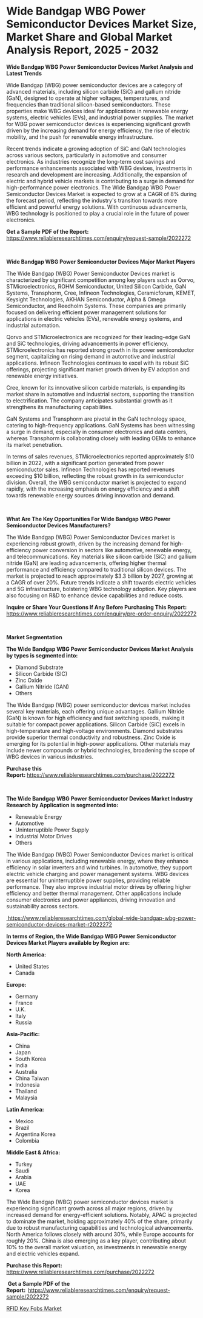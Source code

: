 <p><h1>Wide Bandgap WBG Power Semiconductor Devices Market Size, Market Share and Global Market Analysis Report, 2025 - 2032</h1></p><p><strong>Wide Bandgap WBG Power Semiconductor Devices Market Analysis and Latest Trends</strong></p>
<p><p>Wide Bandgap (WBG) power semiconductor devices are a category of advanced materials, including silicon carbide (SiC) and gallium nitride (GaN), designed to operate at higher voltages, temperatures, and frequencies than traditional silicon-based semiconductors. These properties make WBG devices ideal for applications in renewable energy systems, electric vehicles (EVs), and industrial power supplies. The market for WBG power semiconductor devices is experiencing significant growth driven by the increasing demand for energy efficiency, the rise of electric mobility, and the push for renewable energy infrastructure.</p><p>Recent trends indicate a growing adoption of SiC and GaN technologies across various sectors, particularly in automotive and consumer electronics. As industries recognize the long-term cost savings and performance enhancements associated with WBG devices, investments in research and development are increasing. Additionally, the expansion of electric and hybrid vehicle markets is contributing to a surge in demand for high-performance power electronics. The Wide Bandgap WBG Power Semiconductor Devices Market is expected to grow at a CAGR of 8% during the forecast period, reflecting the industry's transition towards more efficient and powerful energy solutions. With continuous advancements, WBG technology is positioned to play a crucial role in the future of power electronics.</p></p>
<p><strong>Get a Sample PDF of the Report:&nbsp;</strong> <a href="https://www.reliableresearchtimes.com/enquiry/request-sample/2022272?utm_campaign=3554&utm_medium=2&utm_source=Github&utm_content=ia&utm_term=29032025&utm_id=wide-bandgap-wbg-power-semiconductor-devices">https://www.reliableresearchtimes.com/enquiry/request-sample/2022272</a></p>
<p>&nbsp;</p>
<p><strong>Wide Bandgap WBG Power Semiconductor Devices Major Market Players</strong></p>
<p><p>The Wide Bandgap (WBG) Power Semiconductor Devices market is characterized by significant competition among key players such as Qorvo, STMicroelectronics, ROHM Semiconductor, United Silicon Carbide, GaN Systems, Transphorm, Cree, Infineon Technologies, Ceramicforum, KEMET, Keysight Technologies, AKHAN Semiconductor, Alpha & Omega Semiconductor, and Reedholm Systems. These companies are primarily focused on delivering efficient power management solutions for applications in electric vehicles (EVs), renewable energy systems, and industrial automation.</p><p>Qorvo and STMicroelectronics are recognized for their leading-edge GaN and SiC technologies, driving advancements in power efficiency. STMicroelectronics has reported strong growth in its power semiconductor segment, capitalizing on rising demand in automotive and industrial applications. Infineon Technologies continues to excel with its robust SiC offerings, projecting significant market growth driven by EV adoption and renewable energy initiatives. </p><p>Cree, known for its innovative silicon carbide materials, is expanding its market share in automotive and industrial sectors, supporting the transition to electrification. The company anticipates substantial growth as it strengthens its manufacturing capabilities. </p><p>GaN Systems and Transphorm are pivotal in the GaN technology space, catering to high-frequency applications. GaN Systems has been witnessing a surge in demand, especially in consumer electronics and data centers, whereas Transphorm is collaborating closely with leading OEMs to enhance its market penetration.</p><p>In terms of sales revenues, STMicroelectronics reported approximately $10 billion in 2022, with a significant portion generated from power semiconductor sales. Infineon Technologies has reported revenues exceeding $10 billion, reflecting the robust growth in its semiconductor division. Overall, the WBG semiconductor market is projected to expand rapidly, with the increasing emphasis on energy efficiency and a shift towards renewable energy sources driving innovation and demand.</p></p>
<p>&nbsp;</p>
<p><strong>What Are The Key Opportunities For Wide Bandgap WBG Power Semiconductor Devices Manufacturers?</strong></p>
<p><p>The Wide Bandgap (WBG) Power Semiconductor Devices market is experiencing robust growth, driven by the increasing demand for high-efficiency power conversion in sectors like automotive, renewable energy, and telecommunications. Key materials like silicon carbide (SiC) and gallium nitride (GaN) are leading advancements, offering higher thermal performance and efficiency compared to traditional silicon devices. The market is projected to reach approximately $3.3 billion by 2027, growing at a CAGR of over 20%. Future trends indicate a shift towards electric vehicles and 5G infrastructure, bolstering WBG technology adoption. Key players are also focusing on R&D to enhance device capabilities and reduce costs.</p></p>
<p><strong>Inquire or Share Your Questions If Any Before Purchasing This Report:</strong> <a href="https://www.reliableresearchtimes.com/enquiry/pre-order-enquiry/2022272?utm_campaign=3554&utm_medium=2&utm_source=Github&utm_content=ia&utm_term=29032025&utm_id=wide-bandgap-wbg-power-semiconductor-devices">https://www.reliableresearchtimes.com/enquiry/pre-order-enquiry/2022272</a></p>
<p>&nbsp;</p>
<p><strong>Market Segmentation</strong></p>
<p><strong>The Wide Bandgap WBG Power Semiconductor Devices Market Analysis by types is segmented into:</strong></p>
<p><ul><li>Diamond Substrate</li><li>Silicon Carbide (SIC)</li><li>Zinc Oxide</li><li>Gallium Nitride (GAN)</li><li>Others</li></ul></p>
<p><p>The Wide Bandgap (WBG) power semiconductor devices market includes several key materials, each offering unique advantages. Gallium Nitride (GaN) is known for high efficiency and fast switching speeds, making it suitable for compact power applications. Silicon Carbide (SiC) excels in high-temperature and high-voltage environments. Diamond substrates provide superior thermal conductivity and robustness. Zinc Oxide is emerging for its potential in high-power applications. Other materials may include newer compounds or hybrid technologies, broadening the scope of WBG devices in various industries.</p></p>
<p><strong>Purchase this Report:&nbsp;</strong><a href="https://www.reliableresearchtimes.com/purchase/2022272?utm_campaign=3554&utm_medium=2&utm_source=Github&utm_content=ia&utm_term=29032025&utm_id=wide-bandgap-wbg-power-semiconductor-devices">https://www.reliableresearchtimes.com/purchase/2022272</a></p>
<p>&nbsp;</p>
<p><strong>The Wide Bandgap WBG Power Semiconductor Devices Market Industry Research by Application is segmented into:</strong></p>
<p><ul><li>Renewable Energy</li><li>Automotive</li><li>Uninterruptible Power Supply</li><li>Industrial Motor Drives</li><li>Others</li></ul></p>
<p><p>The Wide Bandgap (WBG) Power Semiconductor Devices market is critical in various applications, including renewable energy, where they enhance efficiency in solar inverters and wind turbines. In automotive, they support electric vehicle charging and power management systems. WBG devices are essential for uninterruptible power supplies, providing reliable performance. They also improve industrial motor drives by offering higher efficiency and better thermal management. Other applications include consumer electronics and power appliances, driving innovation and sustainability across sectors.</p></p>
<p><a href="https://www.reliableresearchtimes.com/global-wide-bandgap-wbg-power-semiconductor-devices-market-r2022272?utm_campaign=3554&utm_medium=2&utm_source=Github&utm_content=ia&utm_term=29032025&utm_id=wide-bandgap-wbg-power-semiconductor-devices">&nbsp;https://www.reliableresearchtimes.com/global-wide-bandgap-wbg-power-semiconductor-devices-market-r2022272</a></p>
<p><strong>In terms of Region, the Wide Bandgap WBG Power Semiconductor Devices Market Players available by Region are:</strong></p>
<p>
    <p> <strong> North America: </strong>
        <ul>
            <li>United States</li>
            <li>Canada</li>
        </ul>
        </p> 
    <p> <strong> Europe: </strong>
        <ul>
            <li>Germany</li>
            <li>France</li>
            <li>U.K.</li>
            <li>Italy</li>
            <li>Russia</li>
        </ul>
        </p> 
    <p> <strong> Asia-Pacific: </strong>
        <ul>
            <li>China</li>
            <li>Japan</li>
            <li>South Korea</li>
            <li>India</li>
            <li>Australia</li>
            <li>China Taiwan</li>
            <li>Indonesia</li>
            <li>Thailand</li>
            <li>Malaysia</li>
        </ul>
        </p> 
    <p> <strong> Latin America: </strong>
        <ul>
            <li>Mexico</li>
            <li>Brazil</li>
            <li>Argentina Korea</li>
            <li>Colombia</li>
        </ul>
        </p> 
    <p> <strong> Middle East & Africa: </strong>
        <ul>
            <li>Turkey</li>
            <li>Saudi</li>
            <li>Arabia</li>
            <li>UAE</li>
            <li>Korea</li>
        </ul>
    </p>
    </p>
<p><p>The Wide Bandgap (WBG) power semiconductor devices market is experiencing significant growth across all major regions, driven by increased demand for energy-efficient solutions. Notably, APAC is projected to dominate the market, holding approximately 40% of the share, primarily due to robust manufacturing capabilities and technological advancements. North America follows closely with around 30%, while Europe accounts for roughly 20%. China is also emerging as a key player, contributing about 10% to the overall market valuation, as investments in renewable energy and electric vehicles expand.</p></p>
<p><strong>Purchase this Report: </strong><a href="https://www.reliableresearchtimes.com/purchase/2022272?utm_campaign=3554&utm_medium=2&utm_source=Github&utm_content=ia&utm_term=29032025&utm_id=wide-bandgap-wbg-power-semiconductor-devices">https://www.reliableresearchtimes.com/purchase/2022272</a></p>
<p>&nbsp;<strong>Get a Sample PDF of the Report:&nbsp;&nbsp;</strong><a href="https://www.reliableresearchtimes.com/enquiry/request-sample/2022272?utm_campaign=3554&utm_medium=2&utm_source=Github&utm_content=ia&utm_term=29032025&utm_id=wide-bandgap-wbg-power-semiconductor-devices">https://www.reliableresearchtimes.com/enquiry/request-sample/2022272</a></p>
<p><strong></strong></p>
<p><p><a href="https://github.com/nkbaroga/Market-Research-Report-List-1/blob/main/rfid-key-fobs-market.md?utm_campaign=3554&utm_medium=2&utm_source=Github&utm_content=ia&utm_term=29032025&utm_id=wide-bandgap-wbg-power-semiconductor-devices">RFID Key Fobs Market</a></p></p>